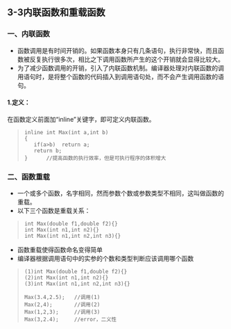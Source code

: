 ## 3-3内联函数和重载函数
### 一、内联函数
- 函数调用是有时间开销的。如果函数本身只有几条语句，执行非常快，而且函数被反复执行很多次，相比之下调用函数所产生的这个开销就会显得比较大。
- 为了减少函数调用的开销，引入了内联函数机制。编译器处理对内联函数的调用语句时，是将整个函数的代码插入到调用语句处，而不会产生调用函数的语句。
#### 1.定义：
在函数定义前面加“inline”关键字，即可定义内联函数。
>     inline int Max(int a,int b)
>     {
>        if(a>b)  return a;
>        return b;
>     }      //提高函数的执行效率，但是可执行程序的体积增大
### 二、函数重载
- 一个或多个函数，名字相同，然而参数个数或参数类型不相同，这叫做函数的重载。
- 以下三个函数是重载关系：
>     int Max(double f1,double f2){}
>     int Max(int n1,int n2){}
>     int Max(int n1,int n2,int n3){}
- 函数重载使得函数命名变得简单
- 编译器根据调用语句中的实参的个数和类型判断应该调用哪个函数
>     (1)int Max(double f1,double f2){}
>     (2)int Max(int n1,int n2){}
>     (3)int Max(int n1,int n2,int n3){}
>
>     Max(3.4,2.5);   //调用(1)
>     Max(2,4);       //调用(2)
>     Max(1,2,3);     //调用(3)
>     Max(3,2.4);     //error，二义性
